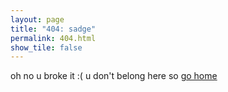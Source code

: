 ```yaml
---
layout: page
title: "404: sadge"
permalink: 404.html
show_tile: false
---
```


<p class="lead">oh no u broke it :( u don't belong here so <a href="{{ site.baseurl }}/">go home</a></p>
